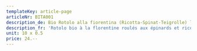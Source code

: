 ```yaml
---
templateKey: article-page
articleNr: BITA001
description_de: Bio Rotolo alla fiorentina (Ricotta-Spinat-Teigrolle) lose schockgefroren
description_fr: 'Rotolo bio à la florentine roulés aux épinards et ricotta en vrac, surgelés'
unit: 10 x 0.5
price: 24.--
---
```


